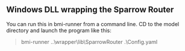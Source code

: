 ## Windows DLL wrapping the Sparrow Router

You can run this in bmi-runner from a command line. CD to the model directory and launch the program like this:

  > bmi-runner ..\wrapper\lib\SparrowRouter .\Config.yaml
  
  
